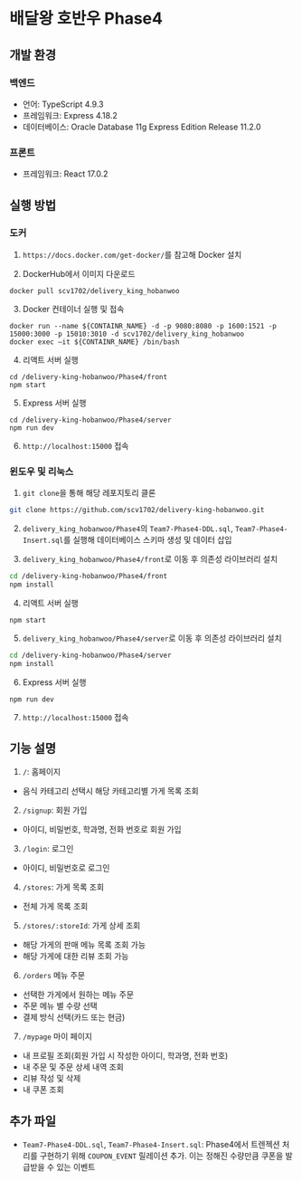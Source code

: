 # 배달왕 호반우 Phase4

## 개발 환경

### 백엔드

- 언어: TypeScript 4.9.3
- 프레임워크: Express 4.18.2
- 데이터베이스: Oracle Database 11g Express Edition Release 11.2.0

### 프론트

- 프레임워크: React 17.0.2

## 실행 방법

### 도커

1. `https://docs.docker.com/get-docker/`를 참고해 Docker 설치

2. DockerHub에서 이미지 다운로드

```
docker pull scv1702/delivery_king_hobanwoo
```

3. Docker 컨테이너 실행 및 접속

```
docker run --name ${CONTAINR_NAME} -d -p 9080:8080 -p 1600:1521 -p 15000:3000 -p 15010:3010 -d scv1702/delivery_king_hobanwoo
docker exec –it ${CONTAINR_NAME} /bin/bash
```

4. 리액트 서버 실행

```
cd /delivery-king-hobanwoo/Phase4/front
npm start
```

5. Express 서버 실행

```
cd /delivery-king-hobanwoo/Phase4/server
npm run dev
```

6. `http://localhost:15000` 접속

### 윈도우 및 리눅스

1. `git clone`을 통해 해당 레포지토리 클론

```bash
git clone https://github.com/scv1702/delivery-king-hobanwoo.git
```

2. `delivery_king_hobanwoo/Phase4`의 `Team7-Phase4-DDL.sql`, `Team7-Phase4-Insert.sql`를 실행해 데이터베이스 스키마 생성 및 데이터 삽입

3. `delivery_king_hobanwoo/Phase4/front`로 이동 후 의존성 라이브러리 설치

```bash
cd /delivery-king-hobanwoo/Phase4/front
npm install
```

4. 리액트 서버 실행

```
npm start
```

5. `delivery_king_hobanwoo/Phase4/server`로 이동 후 의존성 라이브러리 설치

```bash
cd /delivery-king-hobanwoo/Phase4/server
npm install
```

6. Express 서버 실행

```
npm run dev
```

7. `http://localhost:15000` 접속

## 기능 설명

1. `/`: 홈페이지

- 음식 카테고리 선택시 해당 카테고리별 가게 목록 조회

2. `/signup`: 회원 가입

- 아이디, 비밀번호, 학과명, 전화 번호로 회원 가입

3. `/login`: 로그인

- 아이디, 비밀번호로 로그인

4. `/stores`: 가게 목록 조회

- 전체 가게 목록 조회

5. `/stores/:storeId`: 가게 상세 조회

- 해당 가게의 판매 메뉴 목록 조회 가능
- 해당 가게에 대한 리뷰 조회 가능

6. `/orders` 메뉴 주문

- 선택한 가게에서 원하는 메뉴 주문
- 주문 메뉴 별 수량 선택
- 결제 방식 선택(카드 또는 현금)

7. `/mypage` 마이 페이지

- 내 프로필 조회(회원 가입 시 작성한 아이디, 학과명, 전화 번호)
- 내 주문 및 주문 상세 내역 조회
- 리뷰 작성 및 삭제
- 내 쿠폰 조회

## 추가 파일

- `Team7-Phase4-DDL.sql`, `Team7-Phase4-Insert.sql`: Phase4에서 트렌젝션 처리를 구현하기 위해 `COUPON_EVENT` 릴레이션 추가. 이는 정해진 수량만큼 쿠폰을 발급받을 수 있는 이벤트
